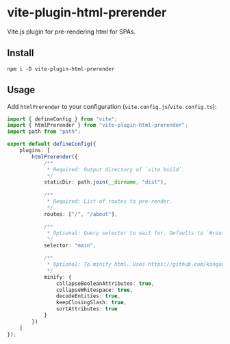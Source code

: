 # vite-plugin-html-prerender

Vite.js plugin for pre-rendering html for SPAs.

## Install
```shell
npm i -D vite-plugin-html-prerender
```

## Usage
Add `htmlPrerender` to your configuration (`vite.config.js`/`vite.config.ts`):
```typescript
import { defineConfig } from "vite";
import { htmlPrerender } from "vite-plugin-html-prerender";
import path from "path";

export default defineConfig({
    plugins: [
        htmlPrerender({
            /**
             * Required: Output directory of `vite build`.
             */
            staticDir: path.join(__dirname, "dist"),
        
            /**
             * Required: List of routes to pre-render.
             */
            routes: ["/", "/about"],

            /**
             * Optional: Query selector to wait for. Defaults to `#root`.
             */
            selector: "main",

            /**
             * Optional: To minify html. Uses https://github.com/kangax/html-minifier.
             */
            minify: {
                collapseBooleanAttributes: true,
                collapseWhitespace: true,
                decodeEntities: true,
                keepClosingSlash: true,
                sortAttributes: true
            }
        })
    ]
});
```
